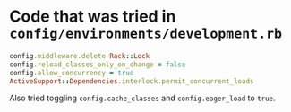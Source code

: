 # Code that was tried in `config/environments/development.rb`

```ruby
config.middleware.delete Rack::Lock
config.reload_classes_only_on_change = false
config.allow_concurrency = true
ActiveSupport::Dependencies.interlock.permit_concurrent_loads
```

Also tried toggling `config.cache_classes` and `config.eager_load` to `true`.
